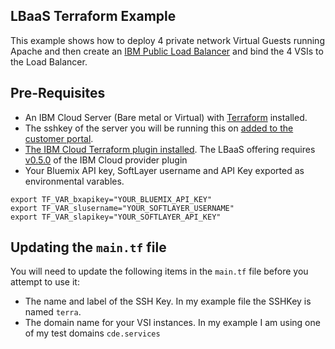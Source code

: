 ## LBaaS Terraform Example

This example shows how to deploy 4 private network Virtual Guests running Apache and then create an [IBM Public Load Balancer](https://www.ibm.com/blogs/bluemix/2017/09/ibm-cloud-bluemix-load-balancer/) and bind the 4 VSIs to the Load Balancer.

## Pre-Requisites

 - An IBM Cloud Server (Bare metal or Virtual) with [Terraform](https://www.terraform.io/downloads.html) installed.
 - The sshkey of the server you will be running this on [added to the customer portal](http://knowledgelayer.softlayer.com/procedure/add-ssh-key).
 - [The IBM Cloud Terraform plugin installed](https://ibm-bluemix.github.io/tf-ibm-docs/index.html). The LBaaS offering requires [v0.5.0](https://github.com/IBM-Bluemix/terraform-provider-ibm/releases/tag/v0.5.0) of the IBM Cloud provider plugin
 - Your Bluemix API key, SoftLayer username and API Key exported as environmental varables.

```
export TF_VAR_bxapikey="YOUR_BLUEMIX_API_KEY"
export TF_VAR_slusername="YOUR_SOFTLAYER_USERNAME"
export TF_VAR_slapikey="YOUR_SOFTLAYER_API_KEY"
```

## Updating the `main.tf` file
You will need to update the following items in the `main.tf` file before you attempt to use it:

- The name and label of the SSH Key. In my example file the SSHKey is named `terra`. 
- The domain name for your VSI instances. In my example I am using one of my test domains `cde.services`


